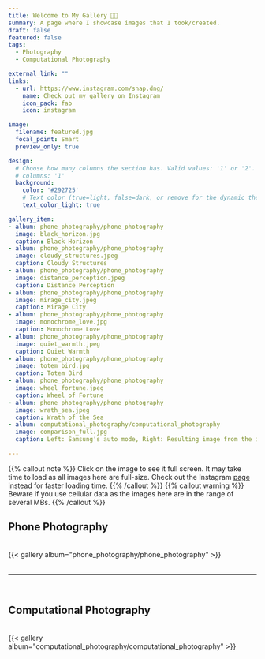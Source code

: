 ```yaml
---
title: Welcome to My Gallery 🧑‍📸
summary: A page where I showcase images that I took/created.
draft: false
featured: false
tags:
  - Photography
  - Computational Photography

external_link: ""
links:
  - url: https://www.instagram.com/snap.dng/
    name: Check out my gallery on Instagram
    icon_pack: fab
    icon: instagram

image:
  filename: featured.jpg
  focal_point: Smart
  preview_only: true

design:
  # Choose how many columns the section has. Valid values: '1' or '2'.
  # columns: '1'
  background:
    color: '#292725'
    # Text color (true=light, false=dark, or remove for the dynamic theme color). 
    text_color_light: true

gallery_item:
- album: phone_photography/phone_photography
  image: black_horizon.jpg
  caption: Black Horizon
- album: phone_photography/phone_photography
  image: cloudy_structures.jpeg
  caption: Cloudy Structures
- album: phone_photography/phone_photography
  image: distance_perception.jpeg
  caption: Distance Perception
- album: phone_photography/phone_photography
  image: mirage_city.jpeg
  caption: Mirage City
- album: phone_photography/phone_photography
  image: monochrome_love.jpg
  caption: Monochrome Love
- album: phone_photography/phone_photography
  image: quiet_warmth.jpeg
  caption: Quiet Warmth
- album: phone_photography/phone_photography
  image: totem_bird.jpg
  caption: Totem Bird
- album: phone_photography/phone_photography
  image: wheel_fortune.jpeg
  caption: Wheel of Fortune
- album: phone_photography/phone_photography
  image: wrath_sea.jpeg
  caption: Wrath of the Sea
- album: computational_photography/computational_photography
  image: comparison_full.jpg
  caption: Left: Samsung's auto mode, Right: Resulting image from the implementation of [Nightmode algorithm](https://eraraya-ricardo.me/project/nightmode-photography-exposure-fusion/) (with the same hardware)

---
```

{{% callout note %}}
Click on the image to see it full screen. It may take time to load as all images here are full-size. Check out the Instagram [page](https://www.instagram.com/snap.dng/) instead for faster loading time.
{{% /callout %}}
{{% callout warning %}}
Beware if you use cellular data as the images here are in the range of several MBs.
{{% /callout %}}
<br>

## Phone Photography
<br>
{{< gallery album="phone_photography/phone_photography" >}}
<br>
<br>

---
<br>

## Computational Photography
<br>
{{< gallery album="computational_photography/computational_photography" >}}
<br>
<br>
